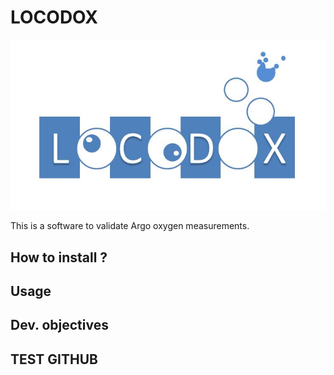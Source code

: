 # LOCODOX

![Logo](locodox_logo.jpg)

This is a software to validate Argo oxygen measurements.

## How to install ?

## Usage

## Dev. objectives

## TEST GITHUB





